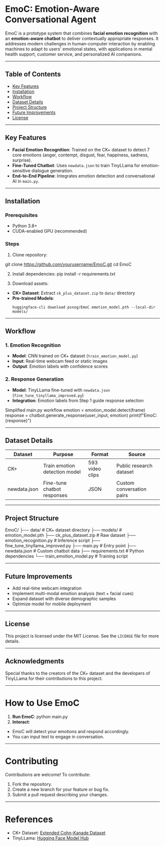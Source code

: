 # EmoC: Emotion-Aware Conversational Agent

EmoC is a prototype system that combines **facial emotion recognition** with an **emotion-aware chatbot** to deliver contextually appropriate responses. It addresses modern challenges in human-computer interaction by enabling machines to adapt to users' emotional states, with applications in mental health support, customer service, and personalized AI companions.

---

## Table of Contents
- [Key Features](#key-features)
- [Installation](#installation)
- [Workflow](#workflow)
- [Dataset Details](#dataset-details)
- [Project Structure](#project-structure)
- [Future Improvements](#future-improvements)
- [License](#license)

---

## Key Features
- **Facial Emotion Recognition**: Trained on the CK+ dataset to detect 7 core emotions (anger, contempt, disgust, fear, happiness, sadness, surprise).
- **Fine-Tuned Chatbot**: Uses `newdata.json` to train TinyLLama for emotion-sensitive dialogue generation.
- **End-to-End Pipeline**: Integrates emotion detection and conversational AI in `main.py`.

---

## Installation

### Prerequisites
- Python 3.8+
- CUDA-enabled GPU (recommended)

### Steps
1. Clone repository:

  git clone https://github.com/yourusername/EmoC.git
  cd EmoC

2. Install dependencies:
   pip install -r requirements.txt

3. Download assets:
- **CK+ Dataset**: Extract `ck_plus_dataset.zip` to `data/` directory
- **Pre-trained Models**:
  ```
  huggingface-cli download psxog/EmoC emotion_model.pth --local-dir models/
  ```

---

## Workflow
### 1. Emotion Recognition
- **Model**: CNN trained on CK+ dataset (`train_emotion_model.py`)
- **Input**: Real-time webcam feed or static images
- **Output**: Emotion labels with confidence scores

### 2. Response Generation
- **Model**: TinyLLama fine-tuned with `newdata.json` (`fine_tune_tinyllama_improved.py`)
- **Integration**: Emotion labels from Step 1 guide response selection

Simplified main.py workflow
emotion = emotion_model.detect(frame)
response = chatbot.generate_response(user_input, emotion)
print(f"EmoC: {response}")


---

## Dataset Details
| Dataset         | Purpose                          | Format       | Source                     |
|-----------------|----------------------------------|--------------|----------------------------|
| CK+             | Train emotion detection model    | 593 video clips | Public research dataset    |
| newdata.json    | Fine-tune chatbot responses      | JSON         | Custom conversation pairs  |

---

## Project Structure

EmoC/
├── data/ # CK+ dataset directory
├── models/ # emotion_model.pth
├── ck_plus_dataset.zip # Raw dataset
├── emotion_recognition.py # Inference script
├── fine_tune_tinyllama_improved.py
├── main.py # Entry point
├── newdata.json # Custom chatbot data
├── requirements.txt # Python dependencies
└── train_emotion_model.py # Training script


---

## Future Improvements
- Add real-time webcam integration
- Implement multi-modal emotion analysis (text + facial cues)
- Expand dataset with diverse demographic samples
- Optimize model for mobile deployment

---

## License
This project is licensed under the MIT License. See the `LICENSE` file for more details.

---

## Acknowledgments
Special thanks to the creators of the CK+ dataset and the developers of TinyLLama for their contributions to this project.

---

# How to Use EmoC
1. **Run EmoC**:
   python main.py
2. **Interact**:
- EmoC will detect your emotions and respond accordingly.
- You can input text to engage in conversation.

---

# Contributing
Contributions are welcome! To contribute:
1. Fork the repository.
2. Create a new branch for your feature or bug fix.
3. Submit a pull request describing your changes.

---

# References
- CK+ Dataset: [Extended Cohn-Kanade Dataset](https://www.pitt.edu/~emotion/ck-spread.htm)
- TinyLLama: [Hugging Face Model Hub](https://huggingface.co/models)


   

